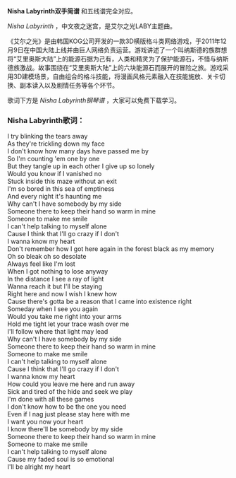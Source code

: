 

**Nisha Labyrinth双手简谱** 和五线谱完全对应。

_Nisha Labyrinth_ ，中文夜之迷宫，是艾尔之光LABY主题曲。

《艾尔之光》是由韩国KOG公司开发的一款3D横版格斗类网络游戏，于2011年12月9日在中国大陆上线并由巨人网络负责运营。游戏讲述了一个叫纳斯德的族群想将“艾里奥斯大陆”上的能源石据为己有，人类和精灵为了保护能源石，不惜与纳斯德族激战。故事围绕在“艾里奥斯大陆”上的六块能源石而展开的冒险之旅。游戏采用3D建模场景，自由组合的格斗技能，将漫画风格元素融入在技能施放、关卡切换、副本读入以及剧情任务等各个环节。

歌词下方是 _Nisha Labyrinth钢琴谱_ ，大家可以免费下载学习。

### Nisha Labyrinth歌词：

I try blinking the tears away  
As they're trickling down my face  
I don't know how many days have passed me by  
So I'm counting 'em one by one  
But they tangle up in each other I give up so lonely  
Would you know if I vanished no  
Stuck inside this maze without an exit  
I'm so bored in this sea of emptiness  
And every night it's haunting me  
Why can't I have somebody by my side  
Someone there to keep their hand so warm in mine  
Someone to make me smile  
I can't help talking to myself alone  
Cause I think that I'll go crazy if I don't  
I wanna know my heart  
Don't remember how I got here again in the forest black as my memory  
Oh so bleak oh so desolate  
Always feel like I'm lost  
When I got nothing to lose anyway  
In the distance I see a ray of light  
Wanna reach it but I'll be staying  
Right here and now I wish I knew how  
Cause there's gotta be a reason that I came into existence right  
Someday when I see you again  
Would you take me right into your arms  
Hold me tight let your trace wash over me  
I'll follow where that light may lead  
Why can't I have somebody by my side  
Someone there to keep their hand so warm in mine  
Someone to make me smile  
I can't help talking to myself alone  
Cause I think that I'll go crazy if I don't  
I wanna know my heart  
How could you leave me here and run away  
Sick and tired of the hide and seek we play  
I'm done with all these games  
I don't know how to be the one you need  
Even if I nag just please stay here with me  
I want you now your heart  
I know there'll be somebody by my side  
Someone there to keep their hand so warm in mine  
Someone to make me smile  
I can't help talking to myself alone  
Cause my faded soul is so emotional  
I'll be alright my heart


